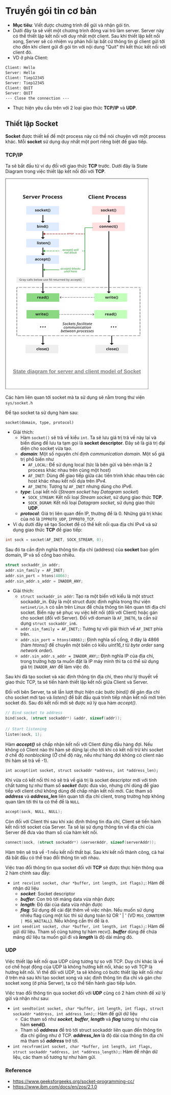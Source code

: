 # Truyền gói tin cơ bản
* **Mục tiêu**: Viết được chương trình để gửi và nhận gói tin.
* Dưới đây ta sẽ viết một chương trình đóng vai trò làm server. Server này có thể thiết lập kết nối với duy nhất một client. Sau khi thiết lập kết nối xong, Server sẽ có nhiệm vụ phản hồi lại bất cứ thông tin gì client gửi tới cho đến khi client gửi đi gói tin với nội dung "Quit" thì kết thúc kết nối với client đó.
* VD ở phía Client:
```
Client: Hello
Server: Hello
Client: Tiep12345
Server: Tiep12345
Client: QUIT
Server: QUIT
--- Close the connection ---
```
* Thực hiện yêu cầu trên với 2 loại giao thức **TCP/IP** và **UDP**.

## Thiết lập Socket
**Socket** được thiết kế để một process này có thể nói chuyện với một process khác. Mỗi **socket** sử dụng duy nhất một port riêng biệt để giao tiếp.

### TCP/IP
Ta sẽ bắt đầu từ ví dụ đối với giao thức **TCP** trước. Dưới đây là State Diagram trong việc thiết lập kết nối đối với **TCP**.

![State Diagram](image.png)

Các hàm liên quan tới socket mà ta sử dụng sẽ nằm trong thư viện ```sys/socket.h```

Để tạo socket ta sử dụng hàm sau:
```
socket(domain, type, protocol)
```
* Giải thích:
    * Hàm ```socket()``` sẽ trả về kiểu ```int```. Ta sẽ lưu giá trị trả về này lại và biến dùng để lưu ta tạm gọi là **socket descriptor**. Đây sẽ là giá trị đại diện cho socket vừa tạo.
    * ***domain***: Một số nguyên chỉ định *communication domain*. Một số giá trị phổ biến như
        * ```AF_LOCAL```: Để sử dụng local (tức là bên gửi và bên nhận là 2 process khác nhau trên cùng một host)
        * ```AF_INET```: Dùng để giao tiếp giữa các tiến trình khác nhau trên các host khác nhau kết nối dựa trên *IPv4*.
        * ```AF_INET6```: Tương tự ```AF_INET``` nhưng dùng cho *IPv6*.
    * ***type***: Loại kết nối (*Stream socket* hay *Datagram socket*)
        * ```SOCK_STREAM```: Kết nối loại *Stream socket*, sử dụng giao thức **TCP**.
        * ```SOCK_DGRAM```: Kết nối loại *Datagram socket*, sử dụng giao thức **UDP**.
    * ***protocol***: Giá trị liên quan đến IP, thường để là 0. Những giá trị khác của nó là ```IPPROTO_UDP```, ```IPPROTO_TCP```.
* Ví dụ dưới đây sẽ tạo Socket để có thể kết nối qua địa chỉ IPv4 và sử dụng giao thức **TCP** để giao tiếp:

```C
int sock = socket(AF_INET, SOCK_STREAM, 0);
```

Sau đó ta cần định nghĩa thông tin địa chỉ (address) của **socket** bao gồm domain, IP và số cổng bao nhiêu. 
```C
struct sockaddr_in addr;
addr.sin_family = AF_INET;
addr.sin_port = htons(4866);
addr.sin_addr.s_addr = INADDR_ANY;
```
* Giải thích:
    * ```struct sockaddr_in addr```: Tạo ra một biến với kiểu là một struct sockaddr_in. Đây là một struct được định nghĩa trong thư viện ```netinet/in.h``` có sẵn trên Linux để chứa thông tin liên quan tới địa chỉ socket. Biến này sẽ phục vụ việc kết nối (đối với Client) hoặc gán cho socket (đối với Server). Đối với domain là ```AF_INET6```, ta cần sử dụng ```struct sockaddr_in6```.
    * ```addr.sin_family = AF_INET;```: Tương tự với giải thích về ```AF_INET``` phía trên.
    * ```addr.sin_port = htons(4866);```: Định nghĩa số cổng, ở đây là 4866 (hàm *htons()* để chuyển một biến có kiểu *uint16_t* từ *byte order* sang *network order*).
    * ```addr.sin_addr.s_addr = INADDR_ANY;```: Định nghĩa IP của địa chỉ, trong trường hợp ta muốn đặt là IP máy mình thì ta có thể sử dụng giá trị ```INADDR_ANY``` để làm việc đó.

Sau khi đã tạo socket và xác định thông tin địa chỉ, theo như lý thuyết về giao thức TCP, ta sẽ tiến hành thiết lập kết nối giữa Client và Server.

Đối với bên Server, ta sẽ lần lượt thực hiện các bước *bind()* để gán địa chỉ cho socket mới tạo và *listen()* để bắt đầu quá trình tiếp nhận kết nối mới trên socket đó. Sau đó kết nối mới sẽ được xử lý qua hàm *accept()*.
```C
// Bind socket to address
bind(sock, (struct sockaddr*) &addr, sizeof(addr));

// Start listening
listen(sock, 1);
```
Hàm ***accept()*** sẽ chấp nhận kết nối với Client đứng đầu hàng đợi. Nếu không có Client nào thì hàm sẽ dừng lại cho tới khi có kết nối trừ khi socket ở chế độ *nonblocking* (Ở chế độ này, nếu như hàng đợi không có client nào thì hàm sẽ trả về -1). 
```
int accept(int socket, struct sockaddr *address, int *address_len);
```

Khi vừa có kết nối thì nó sẽ trả về giá trị là socket descriptor mới với tính chất tương tự như tham số ***socket*** được đưa vào, nhưng chỉ dùng để giao tiếp với client chứ không dùng để chấp nhận kết nối mới. Các tham số ***address*** và ***address_len*** liên quan tới địa chỉ client, trong trường hợp không quan tâm tới thì ta có thể để là ```NULL```

```C
accept(sock, NULL, NULL);
```

Còn đối với Client thì sau khi xác định thông tin địa chỉ, Client sẽ tiến hành kết nối tới socket của Server. Ta sẽ lại sử dụng thông tin về địa chỉ của Server để đưa vào tham số của hàm kết nối.
```C
connect(sock, (struct sockaddr*) &serverAddr, sizeof(serverAddr));
```
Hàm trên sẽ trả về -1 nếu kết nối thất bại. Sau khi kết nối thành công, cả hai đã bắt đầu có thể trao đổi thông tin với nhau.

Việc trao đổi thông tin qua socket đối với **TCP** sẽ được thực hiện thông qua 2 hàm chính sau đây:
* ```int recv(int socket, char *buffer, int length, int flags);```: Hàm để nhận dữ liệu
    * ***socket***: Socket descriptor
    * ***buffer***: Con trỏ tới mảng data vừa nhận được
    * ***length***: Độ dài của data vừa nhận được
    * ***flag***: Sử dụng để cài đặt thêm về việc nhận. Nếu muốn sử dụng nhiều flag cùng một lúc thì sử dụng toán tử OR ' | ' (VD ```MSG_CONNTERM | MSG_WAITALL```). Nếu không cần thì để là ```0```.
* ```int send(int socket, char *buffer, int length, int flags);```: Hàm để gửi dữ liệu. Tham số cũng tương tự hàm recv(). ***buffer*** dùng để chứa mảng dữ liệu ta muốn gửi đi và ***length*** là độ dài mảng đó.

### UDP
Việc thiết lập kết nối qua UDP cũng tương tự so với TCP. Duy chỉ khác là về cơ chế hoạt động của UDP là không hướng kết nối, khác so với TCP là hướng kết nối. Vì thế đối với UDP, ta sẽ không có bước thiết lập kết nối như ở trên mà sau khi tạo socket xong và xác định thông tin địa chỉ và gán cho socket xong (ở phía Server), ta có thể tiến hành giao tiếp luôn.

Việc trao đổi thông tin qua socket đối với **UDP** cũng có 2 hàm chính để xử lý gửi và nhận như sau:
* ```int sendto(int socket, char *buffer, int length, int flags, struct sockaddr *address, int address_len);```: Hàm để gửi dữ liệu
    * Các tham số như ***socket***, ***buffer***, ***length*** và ***flag*** tương tự như của hàm **send()**.
    * Tham số ***address*** để trỏ tới struct sockaddr liên quan đến thông tin địa chỉ giống như ở TCP. ***address_len*** là độ dài của thông tin địa chỉ mà tham số ***address*** trở tới.
* ```int recvfrom(int socket, char *buffer, int length, int flags, struct sockaddr *address, int *address_length);```: Hàm để nhận dữ liệu, các tham số tương tự như hàm gửi.


### Reference
* https://www.geeksforgeeks.org/socket-programming-cc/
* https://www.ibm.com/docs/en/zos/2.1.0